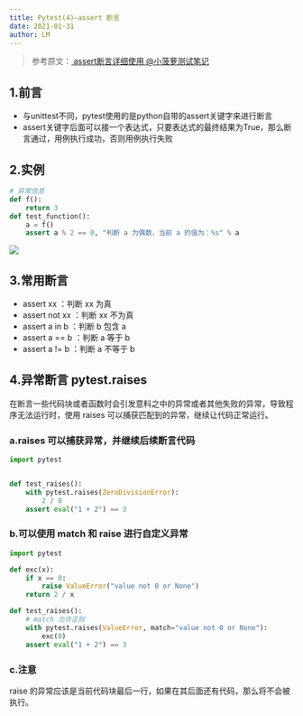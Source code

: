 ```yaml
---
title: Pytest(4)—assert 断言
date: 2021-01-31
author: LM
---
```


> 参考原文：[  assert断言详细使用  @小菠萝测试笔记 ](https://www.cnblogs.com/poloyy/p/12641778.html)

## 1.前言

- 与unittest不同，pytest使用的是python自带的assert关键字来进行断言
- assert关键字后面可以接一个表达式，只要表达式的最终结果为True，那么断言通过，用例执行成功，否则用例执行失败

##  2.实例

```python
# 异常信息
def f():
    return 3
def test_function():
    a = f()
    assert a % 2 == 0, "判断 a 为偶数，当前 a 的值为：%s" % a
```

![](https://gitee.com/LM-J/drawingbed/raw/master/img/36.png)

## 3.常用断言

- assert xx ：判断 xx 为真
- assert not xx ：判断 xx 不为真
- assert a in b ：判断 b 包含 a
- assert a == b ：判断 a 等于 b
- assert a != b ：判断 a 不等于 b

## 4.异常断言 pytest.raises

在断言一些代码块或者函数时会引发意料之中的异常或者其他失败的异常，导致程序无法运行时，使用 raises 可以捕获匹配到的异常，继续让代码正常运行。

### a.raises 可以捕获异常，并继续后续断言代码

```python
import pytest


def test_raises():
    with pytest.raises(ZeroDivisionError):
        2 / 0
    assert eval("1 + 2") == 3
```

### b.可以使用 match 和 raise 进行自定义异常

```python
import pytest

def exc(x):
    if x == 0:
        raise ValueError("value not 0 or None")
    return 2 / x

def test_raises():
    # match 允许正则
    with pytest.raises(ValueError, match="value not 0 or None"):
        exc(0)
    assert eval("1 + 2") == 3
```

### c.注意

raise 的异常应该是当前代码块最后一行，如果在其后面还有代码，那么将不会被执行。